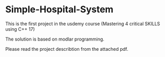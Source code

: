 # Simple-Hospital-System

This is the first project in the usdemy course (Mastering 4 critical SKILLS using C++ 17)

The solution is based on modlar programming.

Please read the project describtion from the attached pdf.